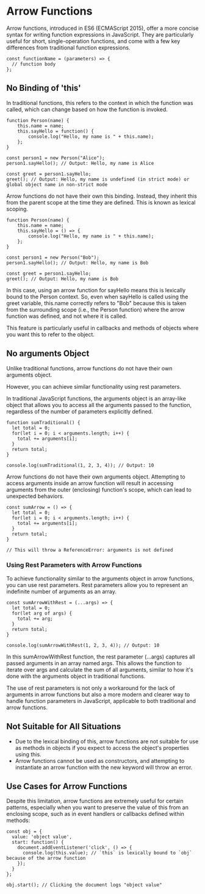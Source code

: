 # Arrow Functions

Arrow functions, introduced in ES6 (ECMAScript 2015), offer a more concise syntax for writing function expressions in JavaScript. They are particularly useful for short, single-operation functions, and come with a few key differences from traditional function expressions.

```
const functionName = (parameters) => {
  // function body
};
```

## No Binding of 'this'

In traditional functions, this refers to the context in which the function was called, which can change based on how the function is invoked.

```
function Person(name) {
    this.name = name;
    this.sayHello = function() {
        console.log("Hello, my name is " + this.name);
    };
}

const person1 = new Person("Alice");
person1.sayHello(); // Output: Hello, my name is Alice

const greet = person1.sayHello;
greet(); // Output: Hello, my name is undefined (in strict mode) or global object name in non-strict mode

```

Arrow functions do not have their own this binding. Instead, they inherit this from the parent scope at the time they are defined. This is known as lexical scoping.

```
function Person(name) {
    this.name = name;
    this.sayHello = () => {
        console.log("Hello, my name is " + this.name);
    };
}

const person1 = new Person("Bob");
person1.sayHello(); // Output: Hello, my name is Bob

const greet = person1.sayHello;
greet(); // Output: Hello, my name is Bob
```

In this case, using an arrow function for sayHello means this is lexically bound to the Person context. So, even when sayHello is called using the greet variable, this.name correctly refers to "Bob" because this is taken from the surrounding scope (i.e., the Person function) where the arrow function was defined, and not where it is called.

This feature is particularly useful in callbacks and methods of objects where you want this to refer to the object.

## No arguments Object

Unlike traditional functions, arrow functions do not have their own arguments object.

However, you can achieve similar functionality using rest parameters.

In traditional JavaScript functions, the arguments object is an array-like object that allows you to access all the arguments passed to the function, regardless of the number of parameters explicitly defined.

```
function sumTraditional() {
  let total = 0;
  for(let i = 0; i < arguments.length; i++) {
    total += arguments[i];
  }
  return total;
}

console.log(sumTraditional(1, 2, 3, 4)); // Output: 10
```

Arrow functions do not have their own arguments object. Attempting to access arguments inside an arrow function will result in accessing arguments from the outer (enclosing) function's scope, which can lead to unexpected behaviors.

```
const sumArrow = () => {
  let total = 0;
  for(let i = 0; i < arguments.length; i++) {
    total += arguments[i];
  }
  return total;
}

// This will throw a ReferenceError: arguments is not defined
```

### Using Rest Parameters with Arrow Functions

To achieve functionality similar to the arguments object in arrow functions, you can use rest parameters. Rest parameters allow you to represent an indefinite number of arguments as an array.

```
const sumArrowWithRest = (...args) => {
  let total = 0;
  for(let arg of args) {
    total += arg;
  }
  return total;
}

console.log(sumArrowWithRest(1, 2, 3, 4)); // Output: 10
```

In this sumArrowWithRest function, the rest parameter (...args) captures all passed arguments in an array named args. This allows the function to iterate over args and calculate the sum of all arguments, similar to how it's done with the arguments object in traditional functions.

The use of rest parameters is not only a workaround for the lack of arguments in arrow functions but also a more modern and clearer way to handle function parameters in JavaScript, applicable to both traditional and arrow functions.

## Not Suitable for All Situations

* Due to the lexical binding of this, arrow functions are not suitable for use as methods in objects if you expect to access the object's properties using this.
* Arrow functions cannot be used as constructors, and attempting to instantiate an arrow function with the new keyword will throw an error.

## Use Cases for Arrow Functions

Despite this limitation, arrow functions are extremely useful for certain patterns, especially when you want to preserve the value of this from an enclosing scope, such as in event handlers or callbacks defined within methods:

```
const obj = {
  value: 'object value',
  start: function() {
    document.addEventListener('click', () => {
      console.log(this.value); // `this` is lexically bound to `obj` because of the arrow function
    });
  }
};

obj.start(); // Clicking the document logs "object value"

```